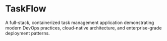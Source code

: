 # TaskFlow
A full-stack, containerized task management application demonstrating modern DevOps practices, cloud-native architecture, and enterprise-grade deployment patterns.

